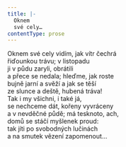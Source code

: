 ```yaml
---
title: |-
  Oknem
  své cely…
contentType: prose
---
```


Oknem své cely vidím, jak vítr čechrá  
řiďounkou trávu; v listopadu  
ji v půdu zaryli, obrátili  
a přece se nedala; hleďme, jak roste  
bujně jarní a svěží a jak se těší  
ze slunce a deště, hubená tráva!  
Tak i my všichni, i také já,  
se nechceme dát, kořeny vyvráceny  
a v nevděčné půdě; má tesknoto, ach,  
domů se stáčí myšlenek proud:  
tak jíti po svobodných lučinách  
a na smutek vězení zapomenout…
